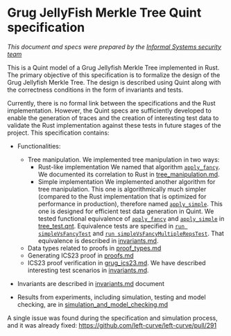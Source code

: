 # Grug JellyFish Merkle Tree Quint specification

_This document and specs were prepared by the [Informal Systems security team](https://informal.systems/security)_

This is a Quint model of a Grug Jellyfish Merkle Tree implemented in Rust. The primary objective of this specification is to formalize the design of the Grug Jellyfish Merkle Tree. The design is described using Quint along with the correctness conditions in the form of invariants and tests.

Currently, there is no formal link between the specifications and the Rust implementation. However, the Quint specs are sufficiently developed to enable the generation of traces and the creation of interesting test data to validate the Rust implementation against these tests in future stages of the project. This specification contains:

- Functionalities:
  - Tree manipulation. We implemented tree manipulation in two ways:
    - Rust-like implementation
      We named that algorithm [`apply_fancy`](./quint/apply_fancy.qnt). We documented its correlation to Rust in [tree_manipulation.md](./docs/tree_manipulation.md).
    - Simple implementation
      We implemented another algorithm for tree manipulation. This one is algorithmically much simpler (compared to the Rust implementation that is optimized for performance in production), therefore named [`apply_simple`](./quint/apply_simple.qnt). This one is designed for efficient test data generation in Quint.
      We tested functional equivalence of [`apply_fancy`](./quint/apply_fancy.qnt) and [`apply_simple`](./quint/apply_simple.qnt) in [tree_test.qnt](./quint/test/tree_test.qnt). Equivalence tests are specified in [`run simpleVsFancyTest`](./quint/test/tree_test.qnt#L12-L19) and [`run simpleVsFancyMultipleRepsTest`](./quint/test/tree_test.qnt#L21-L35).
      That equivalence is described in [invariants.md](./docs/invariants.md#testing-functional-equivalence).
  - Data types related to proofs in [proof_types.md](./docs/proof_types.md)
  - Generating ICS23 proof in [proofs.md](./docs/proofs.md)
  - ICS23 proof verification in [grug_ics23.md](./docs/grug_ics23.md). We have described interesting test scenarios in [invariants.md](./docs/invariants.md#testing-proofs).

- Invariants are described in [invariants.md](./docs/invariants.md) document
- Results from experiments, including simulation, testing and model checking, are in [simulation_and_model_checking.md](./docs/simulation_and_model_checking.md)

A single issue was found during the specification and simulation process, and it was already fixed: https://github.com/left-curve/left-curve/pull/291
